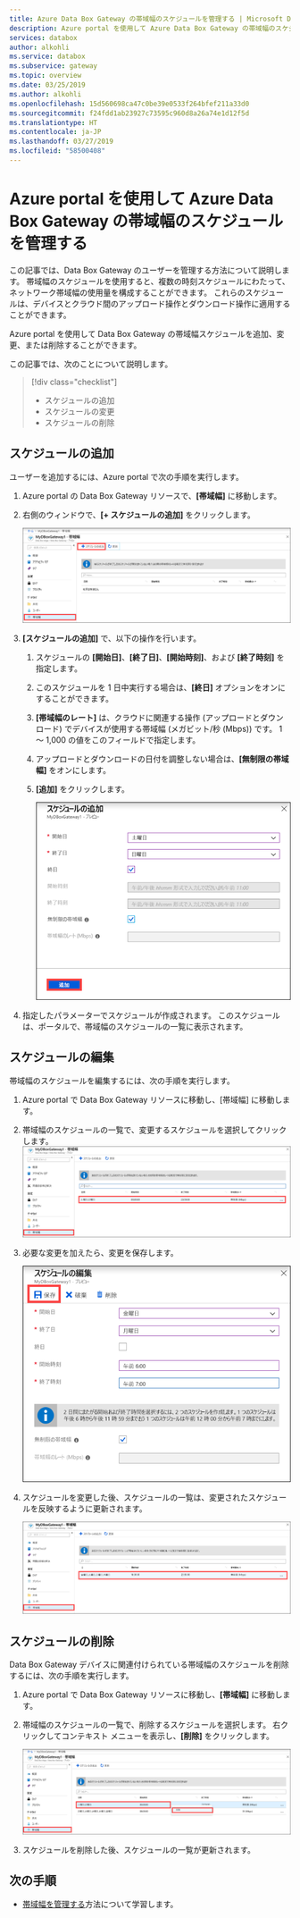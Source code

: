 ```yaml
---
title: Azure Data Box Gateway の帯域幅のスケジュールを管理する | Microsoft Docs
description: Azure portal を使用して Azure Data Box Gateway の帯域幅のスケジュールを管理する方法について説明します。
services: databox
author: alkohli
ms.service: databox
ms.subservice: gateway
ms.topic: overview
ms.date: 03/25/2019
ms.author: alkohli
ms.openlocfilehash: 15d560698ca47c0be39e0533f264bfef211a33d0
ms.sourcegitcommit: f24fdd1ab23927c73595c960d8a26a74e1d12f5d
ms.translationtype: HT
ms.contentlocale: ja-JP
ms.lasthandoff: 03/27/2019
ms.locfileid: "58500408"
---
```

# <a name="use-the-azure-portal-to-manage-bandwidth-schedules-on-your-azure-data-box-gateway"></a>Azure portal を使用して Azure Data Box Gateway の帯域幅のスケジュールを管理する  

この記事では、Data Box Gateway のユーザーを管理する方法について説明します。 帯域幅のスケジュールを使用すると、複数の時刻スケジュールにわたって、ネットワーク帯域幅の使用量を構成することができます。 これらのスケジュールは、デバイスとクラウド間のアップロード操作とダウンロード操作に適用することができます。 

Azure portal を使用して Data Box Gateway の帯域幅スケジュールを追加、変更、または削除することができます。

この記事では、次のことについて説明します。

> [!div class="checklist"]
> * スケジュールの追加
> * スケジュールの変更
> * スケジュールの削除 


## <a name="add-a-schedule"></a>スケジュールの追加

ユーザーを追加するには、Azure portal で次の手順を実行します。

1. Azure portal の Data Box Gateway リソースで、**[帯域幅]** に移動します。
2. 右側のウィンドウで、**[+ スケジュールの追加]** をクリックします。

    ![[ユーザーの追加] をクリックする](media/data-box-gateway-manage-bandwidth-schedules/add-schedule-1.png)

3. **[スケジュールの追加]** で、以下の操作を行います。 

   1. スケジュールの **[開始日]**、**[終了日]**、**[開始時刻]**、および **[終了時刻]** を指定します。 
   2. このスケジュールを 1 日中実行する場合は、**[終日]** オプションをオンにすることができます。 
   3. **[帯域幅のレート]** は、クラウドに関連する操作 (アップロードとダウンロード) でデバイスが使用する帯域幅 (メガビット/秒 (Mbps)) です。 1 ～ 1,000 の値をこのフィールドで指定します。 
   4. アップロードとダウンロードの日付を調整しない場合は、**[無制限の帯域幅]** をオンにします。 
   5. **[追加]** をクリックします。

      ![[ユーザーの追加] をクリックする](media/data-box-gateway-manage-bandwidth-schedules/add-schedule-2.png)

3. 指定したパラメーターでスケジュールが作成されます。 このスケジュールは、ポータルで、帯域幅のスケジュールの一覧に表示されます。


## <a name="edit-schedule"></a>スケジュールの編集

帯域幅のスケジュールを編集するには、次の手順を実行します。 

1. Azure portal で Data Box Gateway リソースに移動し、[帯域幅] に移動します。 
2. 帯域幅のスケジュールの一覧で、変更するスケジュールを選択してクリックします。
    ![ユーザーを変更する](media/data-box-gateway-manage-bandwidth-schedules/modify-schedule-1.png)

3. 必要な変更を加えたら、変更を保存します。

    ![ユーザーを変更する](media/data-box-gateway-manage-bandwidth-schedules/modify-schedule-2.png)

4. スケジュールを変更した後、スケジュールの一覧は、変更されたスケジュールを反映するように更新されます。

    ![ユーザーを変更する](media/data-box-gateway-manage-bandwidth-schedules/modify-schedule-3.png)


## <a name="delete-a-schedule"></a>スケジュールの削除

Data Box Gateway デバイスに関連付けられている帯域幅のスケジュールを削除するには、次の手順を実行します。

1. Azure portal で Data Box Gateway リソースに移動し、**[帯域幅]** に移動します。  

2. 帯域幅のスケジュールの一覧で、削除するスケジュールを選択します。 右クリックしてコンテキスト メニューを表示し、**[削除]** をクリックします。 

   ![ユーザーの削除](media/data-box-gateway-manage-bandwidth-schedules/delete-schedule-1.png)

3.  スケジュールを削除した後、スケジュールの一覧が更新されます。



## <a name="next-steps"></a>次の手順

- [帯域幅を管理する](data-box-gateway-manage-bandwidth-schedules.md)方法について学習します。
